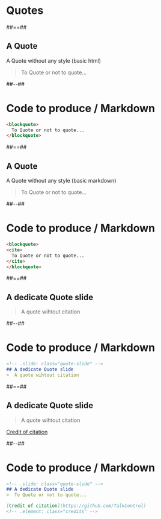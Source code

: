 <!-- .slide: class="transition" -->

# Quotes

##==##

## A Quote

A Quote without any style (basic html)

<blockquote>
<p>
  To Quote or not to quote...
</p>
</blockquote>

##--##

<!-- .slide: class="with-code" -->

# Code to produce / Markdown

```markdown
<blockquote>
  To Quote or not to quote...
</blockquote>
```

<!-- .element: class="big-code" -->

##==##

## A Quote

A Quote without any style (basic markdown)

> To Quote or not to quote...

##--##

<!-- .slide: class="with-code" -->

# Code to produce / Markdown

```markdown
<blockquote>
<cite>
  To Quote or not to quote...
</cite>
</blockquote>
```

<!-- .element: class="big-code" -->

##==##

<!-- .slide: class="quote-slide" -->

## A dedicate Quote slide

> A quote wihtout citation

##--##

<!-- .slide: class="with-code" -->

# Code to produce / Markdown

<!-- prettier-ignore -->
```markdown
<!-- .slide: class="quote-slide" -->
## A dedicate Quote slide
>  A quote wihtout citation
```

<!-- .element: class="big-code" -->

##==##

<!-- .slide: class="quote-slide" -->

## A dedicate Quote slide

> A quote wihtout citation

[Credit of citation](https://github.com/TalkControl)

<!-- .element: class="credits" -->

##--##

<!-- .slide: class="with-code" -->

# Code to produce / Markdown

<!-- prettier-ignore -->
```markdown
<!-- .slide: class="quote-slide" -->
## A dedicate Quote slide
>  To Quote or not to quote...

[Credit of citation](https://github.com/TalkControl)
<!-- .element: class="credits" -->
```

<!-- .element: class="big-code" -->
